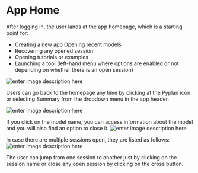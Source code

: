 # **App Home**
After logging in, the user lands at the app homepage, which is a starting point for:

 - Creating a new app Opening recent models 
 - Recovering any opened session 
 - Opening tutorials or examples
 - Launching a tool (left-hand menu where options are enabled or not depending on whether there is an open session)

![enter image description here](http://img.pyplan.org/hop_home.png)

Users can go back to the homepage any time by clicking at the Pyplan icon or selecting Summary from the dropdown menu in the app header.

![enter image description here](http://img.pyplan.org/hop_goto.png)

If you click on the model name, you can access information about the model and you will also find an option to close it.
![enter image description here](http://img.pyplan.org/hop_home_model.png)

In case there are multiple sessions open, they are listed as follows:
![enter image description here](http://img.pyplan.org/hop_home_sessions.png)

The user can jump from one session to another just by clicking on the session name or close any open session by clicking on the cross button.

<!--stackedit_data:
eyJoaXN0b3J5IjpbLTEwNzUzNTg0MzgsLTczOTg3MTg2MywxOT
AzMTMxMTUxLDEzMjA2MzI0MzQsLTE4Njk1MDM3NTgsMTkwMTY0
NDA1OCwxNjExODI5NzAwLDE5NTA4MjUyNjgsLTg4ODgzMTYyOC
w2NzQxMjE3MzMsLTEzNzI4MTgzNjMsMTk3MTEzNTQyNCwxMzMz
MTk1NCwtNjgxMzY1MDUsMTI3ODUwOTU4MF19
-->